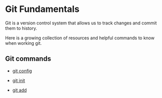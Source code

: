 # Git Fundamentals

Git is a version control system that allows us to track changes and commit them to history.

Here is a growing collection of resources and helpful commands to know when working git.

## Git commands

- [git config](./commands/Config.md)

- [git init](./commands/Init.md)

- [git add](./commands/Add.md)

